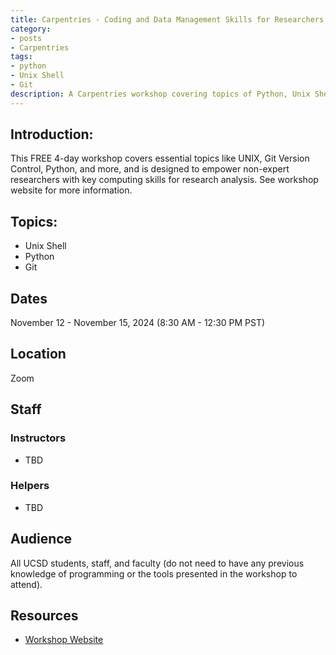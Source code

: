 ```yaml
---
title: Carpentries - Coding and Data Management Skills for Researchers
category:
- posts
- Carpentries
tags:
- python
- Unix Shell
- Git
description: A Carpentries workshop covering topics of Python, Unix Shell, and Git.
---
```


## Introduction:
This FREE 4-day workshop covers essential topics like UNIX, Git Version Control, Python, and more, and is designed to empower non-expert researchers with key computing skills for research analysis. See workshop website for more information.


## Topics:
* Unix Shell
* Python
* Git


## Dates
November 12 - November 15, 2024 (8:30 AM - 12:30 PM PST)


## Location
Zoom


## Staff

### Instructors
* TBD

### Helpers
* TBD


## Audience
All UCSD students, staff, and faculty (do not need to have any previous knowledge of programming or the tools presented in the workshop to attend).


## Resources
* [Workshop Website](https://ucsdlib.github.io/2023-12-18-UCSD-Python/)
